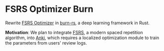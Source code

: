 # FSRS Optimizer Burn

Rewrite [FSRS Optimizer](https://github.com/open-spaced-repetition/fsrs-optimizer) in [burn-rs](https://github.com/burn-rs/burn.git), a deep learning framework in Rust.

**Motivation**: We plan to integrate [FSRS](https://github.com/open-spaced-repetition/fsrs4anki), a modern spaced repetition algorithm, into [Anki](https://github.com/ankitects/anki), which requires a localized optimization module to train the parameters from users' review logs.